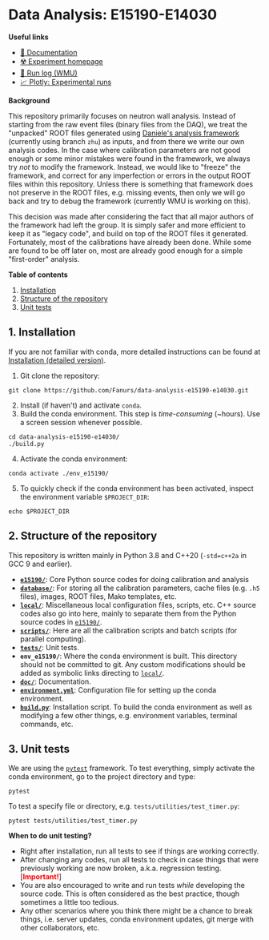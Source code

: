 # Data Analysis: E15190-E14030
**Useful links**
- [:closed_book: Documentation](https://fanurs.github.io/data-analysis-e15190-e14030/build/html/index.html)
- [:radioactive: Experiment homepage](https://groups.nscl.msu.edu/hira/15190-14030/index.htm)
- [:memo: Run log (WMU)](http://neutronstar.physics.wmich.edu/runlog/index.php?op=list)
- [:chart_with_upwards_trend:	 Plotly: Experimental runs](https://groups.nscl.msu.edu/hira/fanurs/progress/20210615.html)

**Background**

This repository primarily focuses on neutron wall analysis. Instead of starting from the raw event files (binary files from the DAQ), we treat the "unpacked" ROOT files generated using [Daniele's analysis framework](https://github.com/nscl-hira/E15190-Unified-Analysis-Framework) (currently using branch `zhu`) as inputs, and from there we write our own analysis codes. In the case where calibration parameters are not good enough or some minor mistakes were found in the framework, we always try *not* to modify the framework. Instead, we would like to "freeze" the framework, and correct for any imperfection or errors in the output ROOT files within this repository. Unless there is something that framework does not preserve in the ROOT files, e.g. missing events, then only we will go back and try to debug the framework (currently WMU is working on this).

This decision was made after considering the fact that all major authors of the framework had left the group. It is simply safer and more efficient to keep it as "legacy code", and build on top of the ROOT files it generated. Fortunately, most of the calibrations have already been done. While some are found to be off later on, most are already good enough for a simple "first-order" analysis.

**Table of contents**
1. [Installation](#1-installation)
1. [Structure of the repository](#2-structure-of-the-repository)
1. [Unit tests](#3-unit-tests)

## 1. Installation
If you are not familiar with conda, more detailed instructions can be found at [Installation (detailed version)](https://fanurs.github.io/data-analysis-e15190-e14030/build/html/manualdoc/installation.html).
1. Git clone the repository:
```console
git clone https://github.com/Fanurs/data-analysis-e15190-e14030.git
```
2. Install (if haven't) and activate `conda`.
3. Build the conda environment. This step is *time-consuming* (~hours). Use a screen session whenever possible.
```console
cd data-analysis-e15190-e14030/
./build.py
```
4. Activate the conda environment:
```console
conda activate ./env_e15190/
```
5. To quickly check if the conda environment has been activated, inspect the environment variable `$PROJECT_DIR`:
```console
echo $PROJECT_DIR
```

## 2. Structure of the repository
This repository is written mainly in Python 3.8 and C++20 (`-std=c++2a` in GCC 9 and earlier).
- [**`e15190/`**](e15190/): Core Python source codes for doing calibration and analysis
- [**`database/`**](database/): For storing all the calibration parameters, cache files (e.g. `.h5` files), images, ROOT files, Mako templates, etc.
- [**`local/`**](local/): Miscellaneous local configuration files, scripts, etc. C++ source codes also go into here, mainly to separate them from the Python source codes in [`e15190/`](e15190/).
- [**`scripts/`**](scripts/): Here are all the calibration scripts and batch scripts (for parallel computing).
- [**`tests/`**](tests): Unit tests.
- **`env_e15190/`**: Where the conda environment is built. This directory should not be committed to git. Any custom modifications should be added as symbolic links directing to [`local/`](local/).
- [**`doc/`**](doc/): Documentation.
- [**`environment.yml`**](environment.yml): Configuration file for setting up the conda environment.
- [**`build.py`**](build.py): Installation script. To build the conda environment as well as modifying a few other things, e.g. environment variables, terminal commands, etc.

## 3. Unit tests
We are using the [`pytest`](https://docs.pytest.org/) framework. To test everything, simply activate the conda environment, go to the project directory and type:
```console
pytest
```
To test a specify file or directory, e.g. `tests/utilities/test_timer.py`:
```console
pytest tests/utilities/test_timer.py
```

**When to do unit testing?**
* Right after installation, run all tests to see if things are working correctly.
* After changing any codes, run all tests to check in case things that were previously working are now broken, a.k.a. regression testing. [<b style="color: red;">Important!</b>]
* You are also encouraged to write and run tests *while* developing the source code. This is often considered as the best practice, though sometimes a little too tedious.
* Any other scenarios where you think there might be a chance to break things, i.e. server updates, conda environment updates, git merge with other collaborators, etc.
